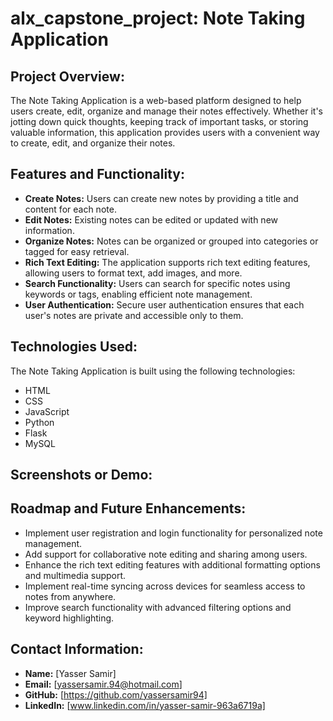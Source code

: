# alx_capstone_project: Note Taking Application

## Project Overview:
The Note Taking Application is a web-based platform designed to help users create, edit, organize and manage their notes effectively. Whether it's jotting down quick thoughts, keeping track of important tasks, or storing valuable information, this application provides users with a convenient way to create, edit, and organize their notes.

## Features and Functionality:
- **Create Notes:** Users can create new notes by providing a title and content for each note.
- **Edit Notes:** Existing notes can be edited or updated with new information.
- **Organize Notes:** Notes can be organized or grouped into categories or tagged for easy retrieval.
- **Rich Text Editing:** The application supports rich text editing features, allowing users to format text, add images, and more.
- **Search Functionality:** Users can search for specific notes using keywords or tags, enabling efficient note management.
- **User Authentication:** Secure user authentication ensures that each user's notes are private and accessible only to them.

## Technologies Used:
The Note Taking Application is built using the following technologies:
- HTML
- CSS
- JavaScript
- Python
- Flask
- MySQL

## Screenshots or Demo:


## Roadmap and Future Enhancements:
- Implement user registration and login functionality for personalized note management.
- Add support for collaborative note editing and sharing among users.
- Enhance the rich text editing features with additional formatting options and multimedia support.
- Implement real-time syncing across devices for seamless access to notes from anywhere.
- Improve search functionality with advanced filtering options and keyword highlighting.

## Contact Information:
- **Name:** [Yasser Samir]
- **Email:** [yassersamir.94@hotmail.com]
- **GitHub:** [https://github.com/yassersamir94]
- **LinkedIn:** [www.linkedin.com/in/yasser-samir-963a6719a]
